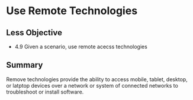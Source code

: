 # Use Remote Technologies

## Less Objective

- 4.9 Given a scenario, use remote acecss technologies

## Summary

Remove technologies provide the ability to access mobile, tablet, desktop, or latptop devices over a network or system of connected networks to troubleshoot or install software.